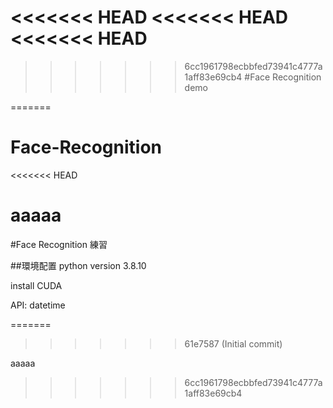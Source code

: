 <<<<<<< HEAD
<<<<<<< HEAD
<<<<<<< HEAD
=======
>>>>>>> 6cc1961798ecbbfed73941c4777a1aff83e69cb4
#Face Recognition demo

    
=======
# Face-Recognition
<<<<<<< HEAD


aaaaa
=======
#Face Recognition 練習

##環境配置
python version 3.8.10

install CUDA

API:
    datetime
    

=======
>>>>>>> 61e7587 (Initial commit)

aaaaa
>>>>>>> 6cc1961798ecbbfed73941c4777a1aff83e69cb4
